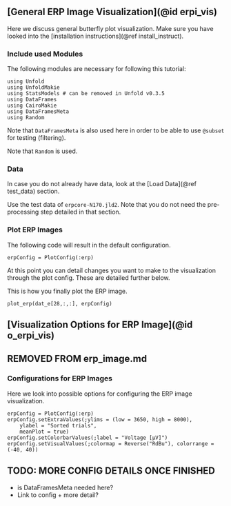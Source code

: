 ## [General ERP Image Visualization](@id erpi_vis)

Here we discuss general butterfly plot visualization. 
Make sure you have looked into the [installation instructions](@ref install_instruct).

### Include used Modules
The following modules are necessary for following this tutorial:
```
using Unfold
using UnfoldMakie
using StatsModels # can be removed in Unfold v0.3.5
using DataFrames
using CairoMakie
using DataFramesMeta
using Random
```
Note that `DataFramesMeta` is also used here in order to be able to use `@subset` for testing (filtering).

Note that `Random` is used.

### Data
In case you do not already have data, look at the [Load Data](@ref test_data) section. 

Use the test data of `erpcore-N170.jld2`.
Note that you do not need the pre-processing step detailed in that section.

### Plot ERP Images

The following code will result in the default configuration. 
```
erpConfig = PlotConfig(:erp)
```
At this point you can detail changes you want to make to the visualization through the plot config. These are detailed further below. 

This is how you finally plot the ERP image.
```
plot_erp(dat_e[28,:,:], erpConfig)
```

## [Visualization Options for ERP Image](@id o_erpi_vis)

##   REMOVED FROM erp_image.md
### Configurations for ERP Images
Here we look into possible options for configuring the ERP image visualization.

```
erpConfig = PlotConfig(:erp)
erpConfig.setExtraValues(;ylims = (low = 3650, high = 8000),
	ylabel = "Sorted trials",
	meanPlot = true)
erpConfig.setColorbarValues(;label = "Voltage [µV]")
erpConfig.setVisualValues(;colormap = Reverse("RdBu"), colorrange = (-40, 40))
```

## TODO: MORE CONFIG DETAILS ONCE FINISHED
- is DataFramesMeta needed here?
- Link to config + more detail?
